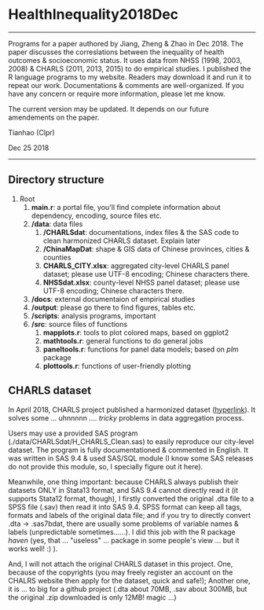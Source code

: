 <!-- encoding UTF8 -->
# HealthInequality2018Dec
<!-- author: Tianhao Zhao -->
<!-- data: Dec 2018 -->
----------------------------------

Programs for a paper authored by Jiang, Zheng & Zhao in Dec 2018.
The paper discusses the correslations between the inequality of health outcomes & socioeconomic status.
It uses data from NHSS (1998, 2003, 2008) & CHARLS (2011, 2013, 2015) to do empirical studies.
I published the R language programs to my website.
Readers may download it and run it to repeat our work.
Documentations & comments are well-organized.
If you have any concern or require more information, please let me know.

The current version may be updated. It depends on our future amendements on the paper.

Tianhao (Clpr)

Dec 25 2018

--------------------------------------

## Directory structure
1. Root
   1. **main.r**: a portal file, you'll find complete information about dependency, encoding, source files etc.
   2. **/data**: data files
      1. **/CHARLSdat**: documentations, index files & the SAS code to clean harmonized CHARLS dataset. Explain later
      2. **/ChinaMapDat**: shape & GIS data of Chinese provinces, cities & counties
      3. **CHARLS_CITY.xlsx**: aggregated city-level CHARLS panel dataset; please use UTF-8 encoding; Chinese characters there.
      4. **NHSSdat.xlsx**: county-level NHSS panel dataset; please use UTF-8 encoding; Chinese characters there.
   3. **/docs**: external documentaion of empirical studies
   4. **/output**: please go there to find figures, tables etc.
   5. **/scripts**: analysis programs, important
   6. **/src**: source files of functions
      1. **mapplots.r**: tools to plot colored maps, based on ggplot2
      2. **mathtools.r**: general functions to do general jobs
      3. **paneltools.r**: functions for panel data models; based on *plm* package
      4. **plottools.r**: functions of user-friendly plotting


## CHARLS dataset

In April 2018, CHARLS project published a harmonized dataset ([hyperlink](http://charls.pku.edu.cn/en/page/data/harmonized_charls)).
It solves some ... uhnnnnn .... *tricky* problems in data aggregation process.

Users may use a provided SAS program (./data/CHARLSdat/H_CHARLS_Clean.sas) to easily reproduce our city-level dataset.
The program is fully documentationed & commented in English.
It was written in SAS 9.4 & used SAS/SQL module (I know some SAS releases do not provide this module, so, I specially figure out it here).

Meanwhile, one thing important:
because CHARLS always publish their datasets ONLY in Stata13 format, and SAS 9.4 cannot directly read it (it supports Stata12 format, though),
I firstly converted the original .dta file to a SPSS file (.sav) then read it into SAS 9.4. SPSS format can keep all tags, formats and labels of the original data file; and if you try to directly convert .dta -> .sas7bdat, there are usually some problems of variable names & labels (unpredictable sometimes......).
I did this job with the R package *haven* (yes, that ... "useless" ... package in some people's view ... but it works well! :) ).

And, I will not attach the original CHARLS dataset in this project.
One, because of the copyrights (you may freely register an account on the CHALRS website then apply for the dataset, quick and safe!);
Another one, it is ... to big for a github project (.dta about 70MB, .sav about 300MB, but the original .zip downloaded is only 12MB! magic ...)









